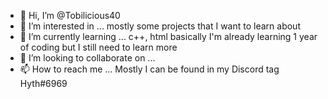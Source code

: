 - 👋 Hi, I’m @Tobilicious40
- 👀 I’m interested in ... mostly some projects that I want to learn about
- 🌱 I’m currently learning ... c++, html basically I'm already learning 1 year of coding but I still need to learn more
- 💞️ I’m looking to collaborate on ...
- 📫 How to reach me ... Mostly I can be found in my Discord tag Hyth#6969

<!---
Tobilicious40/Tobilicious40 is a ✨ special ✨ repository because its `README.md` (this file) appears on your GitHub profile.
You can click the Preview link to take a look at your changes.
--->
